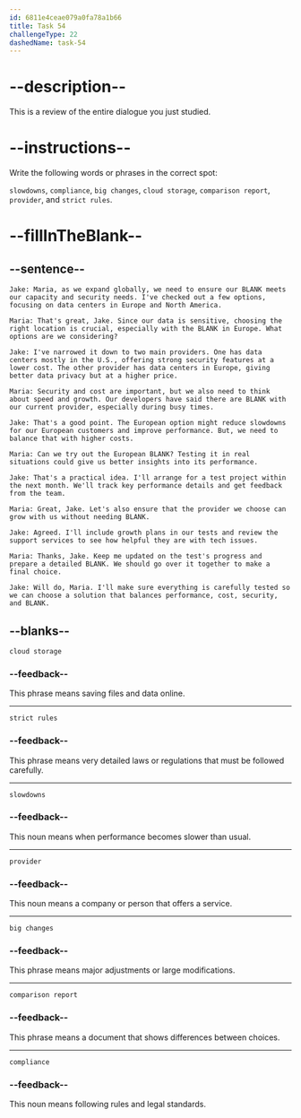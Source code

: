 ```yaml
---
id: 6811e4ceae079a0fa78a1b66
title: Task 54
challengeType: 22
dashedName: task-54
---
```


<!-- REVIEW -->

# --description--

This is a review of the entire dialogue you just studied.

# --instructions--

Write the following words or phrases in the correct spot:

`slowdowns`, `compliance`, `big changes`, `cloud storage`, `comparison report`, `provider`, and `strict rules`.

# --fillInTheBlank--

## --sentence--

`Jake: Maria, as we expand globally, we need to ensure our BLANK meets our capacity and security needs. I've checked out a few options, focusing on data centers in Europe and North America.`

`Maria: That's great, Jake. Since our data is sensitive, choosing the right location is crucial, especially with the BLANK in Europe. What options are we considering?`

`Jake: I've narrowed it down to two main providers. One has data centers mostly in the U.S., offering strong security features at a lower cost. The other provider has data centers in Europe, giving better data privacy but at a higher price.`

`Maria: Security and cost are important, but we also need to think about speed and growth. Our developers have said there are BLANK with our current provider, especially during busy times.`

`Jake: That's a good point. The European option might reduce slowdowns for our European customers and improve performance. But, we need to balance that with higher costs.`

`Maria: Can we try out the European BLANK? Testing it in real situations could give us better insights into its performance.`

`Jake: That's a practical idea. I'll arrange for a test project within the next month. We'll track key performance details and get feedback from the team.`

`Maria: Great, Jake. Let's also ensure that the provider we choose can grow with us without needing BLANK.`

`Jake: Agreed. I'll include growth plans in our tests and review the support services to see how helpful they are with tech issues.`

`Maria: Thanks, Jake. Keep me updated on the test's progress and prepare a detailed BLANK. We should go over it together to make a final choice.`

`Jake: Will do, Maria. I'll make sure everything is carefully tested so we can choose a solution that balances performance, cost, security, and BLANK.`

## --blanks--

`cloud storage`

### --feedback--

This phrase means saving files and data online.

---

`strict rules`

### --feedback--

This phrase means very detailed laws or regulations that must be followed carefully.

---

`slowdowns`

### --feedback--

This noun means when performance becomes slower than usual.

---

`provider`

### --feedback--

This noun means a company or person that offers a service.

---

`big changes`

### --feedback--

This phrase means major adjustments or large modifications.

---

`comparison report`

### --feedback--

This phrase means a document that shows differences between choices.

---

`compliance`

### --feedback--

This noun means following rules and legal standards.
